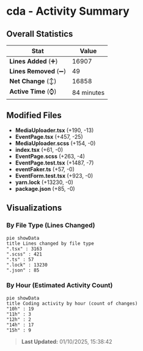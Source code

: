 # cda - Activity Summary 

## Overall Statistics

| Stat                   | Value                                                             |
| ---------------------- | ----------------------------------------------------------------- |
| **Lines Added** (➕)   | 16907                                          |
| **Lines Removed** (➖) | 49                                        |
| **Net Change** (↕)    | 16858                |
| **Active Time** (⌚)   | 84 minutes |


## Modified Files
- **MediaUploader.tsx** (+190, -13)
- **EventPage.tsx** (+457, -25)
- **MediaUploader.scss** (+154, -0)
- **index.tsx** (+61, -0)
- **EventPage.scss** (+263, -4)
- **EventPage.test.tsx** (+1487, -7)
- **eventFaker.ts** (+57, -0)
- **EventForm.test.tsx** (+923, -0)
- **yarn.lock** (+13230, -0)
- **package.json** (+85, -0)

## Visualizations

### By File Type (Lines Changed)

```mermaid
pie showData
title Lines changed by file type
".tsx" : 3163
".scss" : 421
".ts" : 57
".lock" : 13230
".json" : 85
```

### By Hour (Estimated Activity Count)

```mermaid
pie showData
title Coding activity by hour (count of changes)
"10h" : 19
"11h" : 3
"12h" : 2
"14h" : 17
"15h" : 9
```


> **Last Updated:** 01/10/2025, 15:38:42